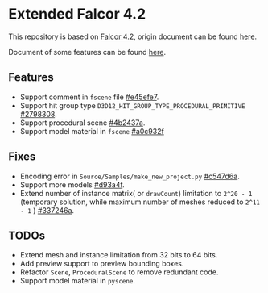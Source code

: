 # Extended Falcor 4.2

This repository is based on [Falcor 4.2](https://github.com/NVIDIAGameWorks/Falcor/releases/tag/4.2), origin document can be found [here](Docs/Readme.md).

Document of some features can be found [here](Docs/Usage/Extended-Falcor.md).

## Features
 - Support comment in `fscene` file [#e45efe7](https://github.com/VicentChen/Falcor/commit/e45efe7210cdb265c730dfa27ddd341d66505543).
 - Support hit group type `D3D12_HIT_GROUP_TYPE_PROCEDURAL_PRIMITIVE` [#2798308](https://github.com/VicentChen/Falcor/commit/2798308aafcd5ffdaa5bcc0fa4f4f0439fcc8299).
 - Support procedural scene [#4b2437a](https://github.com/VicentChen/Falcor/commit/4b2437aa9325a2f50d3abfd1f812adf8dfa56b8a).
 - Support model material in `fscene` [#a0c932f](https://github.com/VicentChen/Falcor/commit/a0c932f5f03270f1a052d6073a5260cabac9d084)

## Fixes
 - Encoding error in `Source/Samples/make_new_project.py` [#c547d6a](https://github.com/VicentChen/Falcor/commit/c547d6a1beb81c8dbdfb76d8398eab4c8fc9891f).
 - Support more models [#d93a4f](https://github.com/VicentChen/Falcor/commit/d93a4f99e4b8d677719c25a9850b26e88cd32e02).
 - Extend number of instance matrix( or `drawCount`) limitation to `2^20 - 1` (temporary solution, while maximum number of meshes reduced to `2^11 - 1` ) [#337246a](https://github.com/VicentChen/Falcor/commit/337246abcf80f0fc8550649ab7eced1adc043167).

## TODOs
 - Extend mesh and instance limitation from 32 bits to 64 bits.
 - Add preview support to preview bounding boxes.
 - Refactor `Scene`, `ProceduralScene` to remove redundant code.
 - Support model material in `pyscene`.
